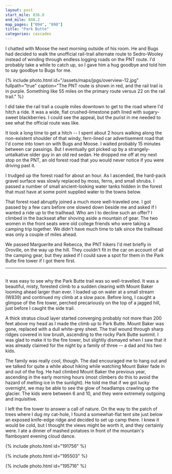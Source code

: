 ```yaml
---
layout: post
start_mile: 836.8
end_mile: 848.2
map_pages: ["094", "098"]
title: "Park Butte"
categories: cascades
---
```


I chatted with Moose the next morning outside of his room. He and Bugs had
decided to walk the unofficial rail-trail alternate route to Sedro-Wooley
instead of winding through endless logging roads on the PNT route. I'd probably
take a while to catch up, so I gave him a hug goodbye and told him to say
goodbye to Bugs for me.

{% include photo.html id="/assets/maps/jpgs/overview-12.jpg" fullpath="true" caption="The PNT route is shown in red, and the rail trail is in purple. Something like 55 miles on the primary route versus 22 on the rail trail." %}

I did take the rail trail a couple miles downtown to get to the road where I'd
hitch a ride. It was a wide, flat crushed-limestone path lined with sugary-sweet
blackberries. I could see the appeal, but the purist in me needed to see what
the official route was like.

It took a long time to get a hitch -- I spent about 2 hours walking along the
non-existent shoulder of that windy, fern-lined car advertisement road that I'd
come into town on with Bugs and Moose. I waited probably 15 minutes between car
passings. But I eventually got picked up by a strangely-untalkative older guy in
an old red sedan. He dropped me off at my next stop on the PNT, an old forest
road that you would never notice if you were driving past it.

I trudged up the forest road for about an hour. As I ascended, the hard-pack
gravel surface was slowly replaced by moss, ferns, and small shrubs. I passed a
number of small ancient-looking water tanks hidden in the forest that must have
at some point supplied water to the towns below.

That forest road abruptly joined a much more well-traveled one. I got passed by
a few cars before one slowed down beside me and asked if I wanted a ride up to
the trailhead. Who am I to decline such an offer? I climbed in the backseat
after shoving aside a mountain of gear. The two women in the front seats were
old college friends who were taking a camping trip together. We didn't have much
time to talk since the trailhead was only a couple of miles ahead.

We passed Marguerite and Rebecca, the PNT hikers I'd met briefly in Oroville, on
the way up the hill. They couldn't fit in the car on account of all the camping
gear, but they asked if I could save a spot for them in the Park Butte fire
tower if I got there first.

---
<br>
It was easy to see why the Park Butte trail was so well-travelled. It was a
beautiful, misty, forested climb to a sudden clearing with Mount Baker looming
ahead larger than ever. I loaded up on water at a small stream (W839) and
continued my climb at a slow pace. Before long, I caught a glimpse of the fire
tower, perched precariously on the top of a jagged hill, just before I caught
the side trail.

A thick stratus cloud layer started converging probably not more than 200 feet
above my head as I made the climb up to Park Butte. Mount Baker was gone,
replaced with a dull white-grey sheet. The trail wound through sharp
ridges covered in low brush, ascending to the rocky Park Butte summit. I was
glad to make it to the fire tower, but slightly dismayed when I saw that it was
already claimed for the night by a family of three -- a dad and his two kids.

The family was really cool, though. The dad encouraged me to hang out and we
talked for quite a while about hiking while watching Mount Baker fade in and out
of the fog. He had climbed Mount Baker the previous year, ascending in the early
morning hours (most climbers do this to avoid the hazard of melting ice in the
sunlight). He told me that if we got lucky overnight, we may be able to see the
glow of headlamps crawling up the glacier.  The kids were between 6 and 10, and
they were extremely outgoing and inquisitive.

I left the fire tower to answer a call of nature. On the way to the patch of
trees where I dug my cat-hole, I found a somewhat-flat tent site just below an
exposed knife-edge ridge and decided to set up camp there. I knew it would be
cold, but I thought the views might be worth it, and they certainly were. I ate
a dinner of mashed potatoes in front of the mountain's flamboyant evening
cloud dance.

{% include photo.html id="191756" %}

{% include photo.html id="195503" %}

{% include photo.html id="195716" %}
